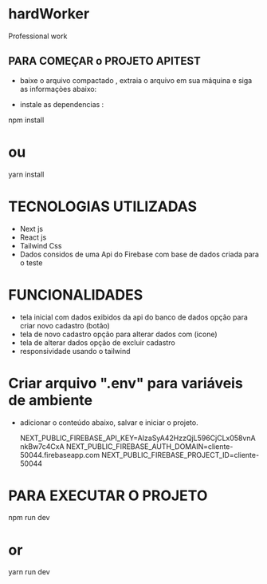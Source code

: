 # hardWorker
Professional work

## PARA COMEÇAR o PROJETO APITEST 

- baixe o arquivo compactado , extraia o arquivo em sua máquina e siga as informaçòes abaixo:


- instale as dependencias :

npm install
# ou
yarn install


# TECNOLOGIAS UTILIZADAS 
- Next js
- React js
- Tailwind Css
- Dados considos de uma Api do Firebase com base de dados criada para o teste

# FUNCIONALIDADES

- tela inicial com dados exibidos  da api do banco de dados 
opção para criar novo cadastro (botão)
- tela de novo cadastro
opção para alterar dados com (icone)
- tela de alterar dados 
opção de excluir cadastro
- responsividade usando o tailwind 

# Criar arquivo ".env" para variáveis de ambiente
- adicionar o conteúdo abaixo, salvar e iniciar o projeto.

  NEXT_PUBLIC_FIREBASE_API_KEY=AIzaSyA42HzzQjL596CjCLx058vnAnkBw7c4CxA
  NEXT_PUBLIC_FIREBASE_AUTH_DOMAIN=cliente-50044.firebaseapp.com
  NEXT_PUBLIC_FIREBASE_PROJECT_ID=cliente-50044


# PARA EXECUTAR O PROJETO 

npm run dev
# or
yarn run dev
